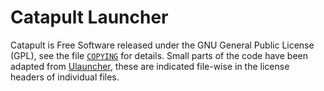 Catapult Launcher
=================

Catapult is Free Software released under the GNU General Public License
(GPL), see the file [`COPYING`](COPYING) for details. Small parts of the
code have been adapted from [Ulauncher][], these are indicated file-wise
in the license headers of individual files.

[Ulauncher]: https://github.com/Ulauncher/Ulauncher
